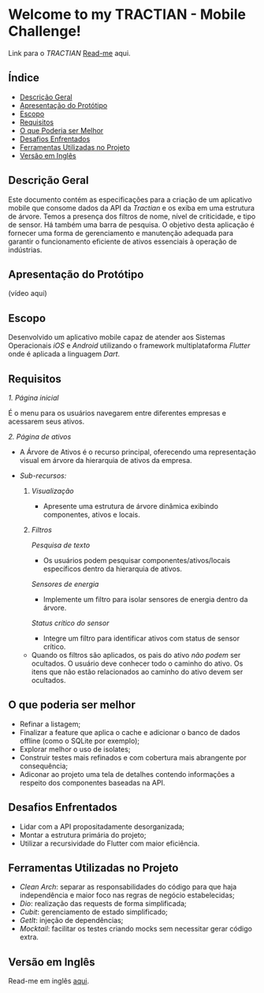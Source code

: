 # Welcome to my TRACTIAN - Mobile Challenge!

Link para o *TRACTIAN* [Read-me](link) aqui.

## Índice

-   [Descrição Geral](link)
-   [Apresentação do Protótipo](link)
-   [Escopo](link)
-   [Requisitos](link)
-   [O que Poderia ser Melhor](link)
-   [Desafios Enfrentados](link)
-   [Ferramentas Utilizadas no Projeto](link)
-   [Versão em Inglês](link)

## Descrição Geral

Este documento contém as especificações para a criação de um aplicativo mobile que consome dados da API da *Tractian* e os exiba em uma estrutura de árvore. Temos a presença dos filtros de nome, nível de criticidade, e tipo de sensor. Há também uma barra de pesquisa.
O objetivo desta aplicação é fornecer uma forma de gerenciamento e manutenção adequada para garantir o funcionamento eficiente de ativos essenciais à operação de indústrias.

## Apresentação do Protótipo

(vídeo aqui)

## Escopo

Desenvolvido um aplicativo mobile capaz de atender aos Sistemas Operacionais *iOS* e *Android* utilizando o framework multiplataforma *Flutter* onde é aplicada a linguagem *Dart*. 
 
 
## Requisitos

*1. Página inicial*

É o menu para os usuários navegarem entre diferentes empresas e acessarem seus ativos.

*2. Página de ativos*

-   A Árvore de Ativos é o recurso principal, oferecendo uma representação visual em árvore da hierarquia de ativos da empresa.
-   *Sub-recursos:*
    
    1.  *Visualização*
        
        -   Apresente uma estrutura de árvore dinâmica exibindo componentes, ativos e locais.
    2.  *Filtros*
        
        *Pesquisa de texto*
        
        -   Os usuários podem pesquisar componentes/ativos/locais específicos dentro da hierarquia de ativos.
        
        *Sensores de energia*
        
        -   Implemente um filtro para isolar sensores de energia dentro da árvore.
        
        *Status crítico do sensor*
        
        -   Integre um filtro para identificar ativos com status de sensor crítico.
    
    -   Quando os filtros são aplicados, os pais do ativo *não podem* ser ocultados. O usuário deve conhecer todo o caminho do ativo. Os itens que não estão relacionados ao caminho do ativo devem ser ocultados.

## O que poderia ser melhor

 - Refinar a listagem;
 - Finalizar a feature que aplica o cache e adicionar o banco de dados offline (como o SQLite por exemplo);
 - Explorar melhor o uso de isolates;
 - Construir testes mais refinados e com cobertura mais abrangente por consequência;
 - Adiconar ao projeto uma tela de detalhes contendo informações a respeito dos componentes baseadas na API.


## Desafios Enfrentados

 - Lidar com a API propositadamente desorganizada;
 - Montar a estrutura primária do projeto;
 - Utilizar a recursividade do Flutter com maior eficiência.

## Ferramentas Utilizadas no Projeto

 - *Clean Arch*: separar as responsabilidades do código para que haja independência e maior foco nas regras de negócio estabelecidas;
 - *Dio*: realização das requests de forma simplificada;
 - *Cubit*: gerenciamento de estado simplificado;
 - *GetIt*: injeção de dependências;
 - *Mocktail*: facilitar os testes criando mocks sem necessitar gerar código extra.

## Versão em Inglês

Read-me em inglês [aqui]().